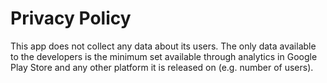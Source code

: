 # Privacy Policy

This app does not collect any data about its users. The only data available to the developers is the
minimum set available through analytics in Google Play Store and any other platform it is released
on (e.g. number of users).
